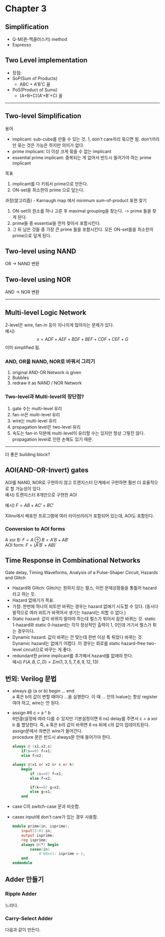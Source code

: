 # Chapter 3

## Simplification
- Q-M(퀸-맥클러스키) method
- Espresso

## Two Level implementation
- 장점: 
- SoP(Sum of Products)
    - ABC + A'B'C 꼴
- PoS(Product of Sums)
    - (A+B+C)(A'+B'+C) 꼴

------

## Two-level Simplification
용어
- implicant: sub-cube를 만들 수 있는 것. 1, don't care끼리 묶으면 됨. don't끼리만 묶는 것은 가능은 하지만 의미가 없다.  
- prime implicant: 더 이상 크게 묶을 수 없는 implicant
- essential prime implicant: 중복되는 게 없어서 반드시 들어가야 하는 prime implicant


목표  
1. implicant를 다 키워서 prime으로 만든다.
2. ON-set을 최소한의 prime 으로 덮는다. 

과정(알고리즘) - Karnaugh map 에서 minimum sum-of-product 표현 찾기
1. ON-set의 원소를 하나 고른 후 maximal grouping을 찾는다. -> prime 들을 찾게 된다. 
1. prime들 중 essential을 먼저 찾아서 포함시킨다.
2. 그 뒤 남은 것들 중 가장 큰 prime 들을 포함시킨다. 모든 ON-set들을 최소한의 prime으로 덮게 된다. 

## Two-level using NAND
OR -> NAND 변환

## Two-level using NOR
AND -> NOR 변환

------

## Multi-level Logic Network
2-level은 wire, fan-in 등이 지나치게 많아지는 문제가 있다.   
예시)
$$ x = ADF + AEF + BDF + BEF + CDF + CEF + G $$
이미 simplified 됨. 

### AND, OR을 NAND, NOR로 바꿔서 그리기
1. original AND-OR Network is given
2. Bubbles
3. redraw it as NAND / NOR Network

### Two-level과 Multi-level의 장단점?
1. gate 수는 multi-level 유리
1. fan-in은 multi-level 유리
1. wire는 multi-level 유리
1. propagation level은 two-level 유리
1. 속도는 fan-in 덕분에 multi-level이 유리할 수는 있지만 항상 그렇진 않다. propagation level로 인한 손해도 있기 때문.
------ 
더 좋은 building block?

## AOI(AND-OR-Invert) gates
AOI를 NAND, NOR로 구현하지 않고 트랜지스터 단계에서 구현하면 훨씬 더 효율적으로 할 가능성이 있다.  
예시)
트랜지스터 8개만으로 구현한 AOI

예시) $F = AB + AC' + BC'$

Xilinx에서 배포한 프로그램에 여러 라이브러리가 포함되어 있는데, AOI도 포함된다. 

### Conversion to AOI forms
A xor B: $F= A \oplus B = A'B + AB'$  
AOI form:
$F = (A'B' + AB)'$



## Time Response in Combinational Networks
Gate delay, Timing Waveforms, Analysis of a Pulse-Shaper Circuit, Hazards and Glitch
- Hazard와 Glitch: Glitch는 원하지 않는 펄스, 이런 문제상황들을 통틀어 hazard라고 하는 듯.
- Hazard 없애기가 목표.
- 가정: 한번에 하나의 비트만 바뀌는 경우는 hazard 없애기 시도할 수 있다. (동시다발적으로 여러 비트가 바뀌어서 생기는 hazard는 피할 수 없다.) 
- Static hazard: 값이 바뀌지 말아야 하는데 펄스가 튀어서 잠깐 바뀌는 것. static 1-hazard와 static 0-hazard는 각각 정상적인 출력이 1, 0인데 거기서 펄스가 튀는 경우이다. 
- Dynamic hazard: 값이 바뀌는 건 맞는데 한번 이상 톡 튀었다 바뀌는 것. Dynamic hazard는 없애기 어렵다. 이 경우는 회로를 static hazard-free two-level circuit으로 바꾸는 게 좋다.
- redundant한 prime implicant를 추가해서 hazard를 없애야 한다.  
예시) 
$F(A, B, C, D) = \Sigma m(1,3,5,7,8,9,12,13)$


## 번외: Verilog 문법

- always @ (a or b) begin ... end  
a 혹은 b의 값이 변할 때마다 ...을 실행한다. 이 때 ... 안의 lvalue는 항상 register여야 하고, wire는 안 된다. 

- assign #6 c = a ^ b  
6만큼(설정에 따라 다를 수 있지만 기본설정이면 6 ns) delay를 주면서 c = a xor b 를 할당한다. 즉, a 혹은 b의 값이 바뀌면 6 ns 뒤에 c의 값이 업데이트된다. assign문에서 좌변은 wire가 들어간다.   
procedure 문은 반드시 always문 안에 들어가야 한다. 
    ```verilog
    always @ (x1,x2,s)
        if(s==0) f=x1;
        else f=x2;
    ```

    ```verilog
    always @(x1 or x2 or s or k)
        begin
            if (s==0) f=x1;
            else f=x2;

            if(k==0) g=x2;
            else g=x1;
        end
    ```
- case
C의 switch-case 문과 비슷함. 

- casex
input에 don't care가 있는 경우 사용함.
    ```verilog
    module prime(in, isprime);
        input[3:0] in;
        output isprime;
        reg isprime;
        always @(*) begin
            casex(in)
                4'b0xx1: isprime = 1;
        end
    endmodule
    ```

## Adder 만들기
### Ripple Adder
느리다. 
### Carry-Select Adder
다음과 같이 만든다. 